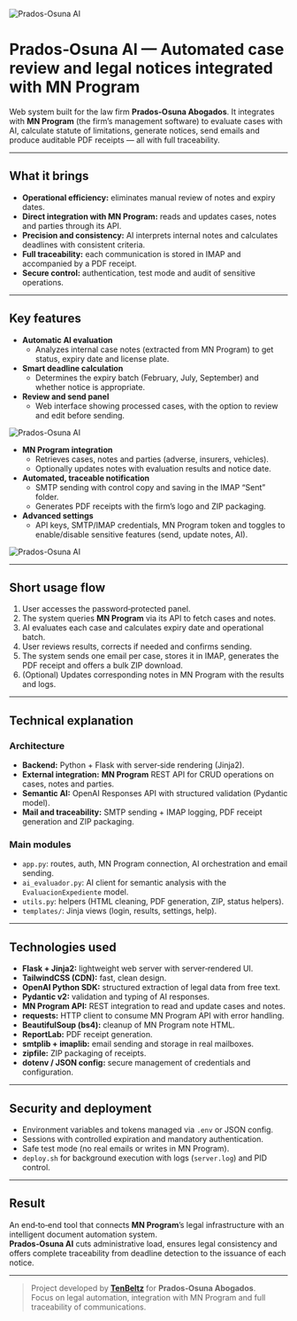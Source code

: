![Prados-Osuna AI](/projects/prados-osuna-ai.png)

# Prados‑Osuna AI — Automated case review and legal notices integrated with MN Program

Web system built for the law firm **Prados‑Osuna Abogados**. It integrates with **MN Program** (the firm’s management software) to evaluate cases with AI, calculate statute of limitations, generate notices, send emails and produce auditable PDF receipts — all with full traceability.

---

## What it brings
- **Operational efficiency:** eliminates manual review of notes and expiry dates.  
- **Direct integration with MN Program:** reads and updates cases, notes and parties through its API.  
- **Precision and consistency:** AI interprets internal notes and calculates deadlines with consistent criteria.  
- **Full traceability:** each communication is stored in IMAP and accompanied by a PDF receipt.  
- **Secure control:** authentication, test mode and audit of sensitive operations.

---

## Key features
- **Automatic AI evaluation**  
  - Analyzes internal case notes (extracted from MN Program) to get status, expiry date and license plate.  
- **Smart deadline calculation**  
  - Determines the expiry batch (February, July, September) and whether notice is appropriate.  
- **Review and send panel**  
  - Web interface showing processed cases, with the option to review and edit before sending.  

![Prados-Osuna AI](/projects/prados-result.png)

- **MN Program integration**
  - Retrieves cases, notes and parties (adverse, insurers, vehicles).  
  - Optionally updates notes with evaluation results and notice date.  
- **Automated, traceable notification**  
  - SMTP sending with control copy and saving in the IMAP “Sent” folder.  
  - Generates PDF receipts with the firm’s logo and ZIP packaging.  
- **Advanced settings**
  - API keys, SMTP/IMAP credentials, MN Program token and toggles to enable/disable sensitive features (send, update notes, AI).  

![Prados-Osuna AI](/projects/prados-congif.png)

---

## Short usage flow
1. User accesses the password‑protected panel.  
2. The system queries **MN Program** via its API to fetch cases and notes.  
3. AI evaluates each case and calculates expiry date and operational batch.  
4. User reviews results, corrects if needed and confirms sending.  
5. The system sends one email per case, stores it in IMAP, generates the PDF receipt and offers a bulk ZIP download.  
6. (Optional) Updates corresponding notes in MN Program with the results and logs.

---

## Technical explanation

### Architecture
- **Backend:** Python + Flask with server‑side rendering (Jinja2).  
- **External integration:** **MN Program** REST API for CRUD operations on cases, notes and parties.  
- **Semantic AI:** OpenAI Responses API with structured validation (Pydantic model).  
- **Mail and traceability:** SMTP sending + IMAP logging, PDF receipt generation and ZIP packaging.  

### Main modules
- `app.py`: routes, auth, MN Program connection, AI orchestration and email sending.  
- `ai_evaluador.py`: AI client for semantic analysis with the `EvaluacionExpediente` model.  
- `utils.py`: helpers (HTML cleaning, PDF generation, ZIP, status helpers).  
- `templates/`: Jinja views (login, results, settings, help).  

---

## Technologies used
- **Flask + Jinja2:** lightweight web server with server‑rendered UI.  
- **TailwindCSS (CDN):** fast, clean design.  
- **OpenAI Python SDK:** structured extraction of legal data from free text.  
- **Pydantic v2:** validation and typing of AI responses.  
- **MN Program API:** REST integration to read and update cases and notes.  
- **requests:** HTTP client to consume MN Program API with error handling.  
- **BeautifulSoup (bs4):** cleanup of MN Program note HTML.  
- **ReportLab:** PDF receipt generation.  
- **smtplib + imaplib:** email sending and storage in real mailboxes.  
- **zipfile:** ZIP packaging of receipts.  
- **dotenv / JSON config:** secure management of credentials and configuration.  

---

## Security and deployment
- Environment variables and tokens managed via `.env` or JSON config.  
- Sessions with controlled expiration and mandatory authentication.  
- Safe test mode (no real emails or writes in MN Program).  
- `deploy.sh` for background execution with logs (`server.log`) and PID control.

---

## Result
An end‑to‑end tool that connects **MN Program**’s legal infrastructure with an intelligent document automation system.  
**Prados‑Osuna AI** cuts administrative load, ensures legal consistency and offers complete traceability from deadline detection to the issuance of each notice.

---

> Project developed by **[TenBeltz](https://tenbeltz.com)** for **Prados‑Osuna Abogados**.  
> Focus on legal automation, integration with MN Program and full traceability of communications.


